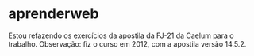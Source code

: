 # aprenderweb
Estou refazendo os exercícios da apostila da FJ-21 da Caelum para o trabalho.
Observação: fiz o curso em 2012, com a apostila versão 14.5.2.
